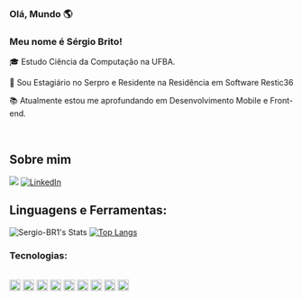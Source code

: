 ### Olá, Mundo 🌎

### Meu nome é Sérgio Brito!

 

:mortar_board: Estudo Ciência da Computação na UFBA.

:construction_worker: Sou Estagiário no Serpro e Residente na Residência em Software Restic36

:books: Atualmente estou me aprofundando em Desenvolvimento Mobile e Front-end.

<br>

## Sobre mim

<a href="mailto:mariosbps@ufba.br"><img src="https://img.shields.io/badge/gmail-%23DD0031.svg?&style=for-the-badge&logo=gmail&logoColor=white"/></a>
[![LinkedIn](https://img.shields.io/badge/-LINKEDIN-0077B5?style=for-the-badge&logo=linkedin&logoColor=white)](https://www.linkedin.com/in/sergio-programador)


## Linguagens e Ferramentas:
![Sergio-BR1's Stats](https://github-readme-stats.vercel.app/api?username=Sergio-BR1&theme=jolly&show_icons=true&hide_border=false&count_private=true)
[![Top Langs](https://github-readme-stats.vercel.app/api/top-langs/?username=Sergio-BR1&layout=compact&theme=jolly&show)](https://github.com/Sergio-BR1/github-readme-stats)


### Tecnologias:
<div style="display: inline_block"><br>
 <code><img height= "20"src= "https://img.shields.io/badge/C%2B%2B-00599C?style=for-the-badge&logo=c%2B%2B&logoColor=white"></code>
 <code><img height= "20"src= "https://img.shields.io/badge/Python-3776AB?style=for-the-badge&logo=python&logoColor=white"></code>
 <code><img height= "20"src= "https://img.shields.io/badge/swift-F54A2A?style=for-the-badge&logo=swift&logoColor=white"></code>
 <code><img height= "20"src= "https://img.shields.io/badge/laravel-%23FF2D20.svg?style=for-the-badge&logo=laravel&logoColor=white"></code>
 <code><img height= "20"src= "https://img.shields.io/badge/html5-%23E34F26.svg?style=for-the-badge&logo=html5&logoColor=white"></code>
 <code><img height= "20"src= "https://img.shields.io/badge/css3-%231572B6.svg?style=for-the-badge&logo=css3&logoColor=white"></code>
 <code><img height= "20"src= "https://img.shields.io/badge/bootstrap-%238511FA.svg?style=for-the-badge&logo=bootstrap&logoColor=white"></code>
 <code><img height= "20"src= "https://img.shields.io/badge/git-%23F05033.svg?style=for-the-badge&logo=git&logoColor=white"></code>
 <code><img height= "20"src= "https://img.shields.io/badge/react_native-%2320232a.svg?style=for-the-badge&logo=react&logoColor=white"></code>
</div>
<br>





